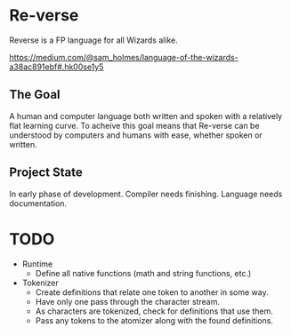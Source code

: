 # Re-verse

Reverse is a FP language for all Wizards alike.

https://medium.com/@sam_holmes/language-of-the-wizards-a38ac891ebf#.hk00se1y5

## The Goal

A human and computer language both written and spoken with a relatively flat learning curve. 
To acheive this goal means that Re-verse can be understood by computers and humans with ease, whether spoken or written.

## Project State

In early phase of development. Compiler needs finishing. Language needs documentation.

# TODO

- Runtime
	- Define all native functions (math and string functions, etc.)
- Tokenizer
	- Create definitions that relate one token to another in some way.
	- Have only one pass through the character stream.
	- As characters are tokenized, check for definitions that use them.
	- Pass any tokens to the atomizer along with the found definitions.